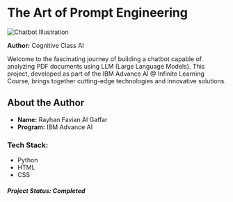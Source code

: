 # The Art of Prompt Engineering

![Chatbot Illustration](https://img.hotimg.com/IBMSkillsNetwork-GPXX0TGVEN-Certificate-_-Cognitive-Class_page-0001.jpeg)

**Author:** Cognitive Class AI

Welcome to the fascinating journey of building a chatbot capable of analyzing PDF documents using LLM (Large Language Models). This project, developed as part of the IBM Advance AI @ Infinite Learning Course, brings together cutting-edge technologies and innovative solutions.

## About the Author
- **Name:** Rayhan Favian Al Gaffar
- **Program:** IBM Advance AI

### Tech Stack:
- Python
- HTML
- CSS


##### Project Status: Completed
